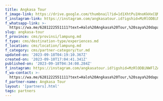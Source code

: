 ```yaml
---
title: Angkasa Tour
f_image-link: https://drive.google.com/thumbnail?id=1d1XhtPu1HnoKkHxCQMhoQG4yAQB-5Tr9
f_instagram-link: https://instagram.com/angkasatour.id?igshid=MzRlODBiNWFlZA==
f_whatsapp-link: >-
  https://wa.me/6281222551111?text=Halo%20Angkasa%20Tour,%20saya%20dapat%20info%20dari%20@loocale.id%20dan%20punya%20pertanyaan
slug: angkasa-tour
f_province: cms/provinsi/lampung.md
f_type: cms/destination-type/experiences.md
f_location: cms/location/lampung.md
f_category: cms/partner-category/tur.md
updated-on: '2023-09-18T04:19:10.367Z'
created-on: '2023-09-10T17:04:41.341Z'
published-on: '2023-09-18T04:34:08.284Z'
f_instagram: https://instagram.com/angkasatour.id?igshid=MzRlODBiNWFlZA==
f_wa-contact: >-
  https://wa.me/6281222551111?text=Halo%20Angkasa%20Tour,%20saya%20dapat%20info%20dari%20@loocale.id%20dan%20punya%20pertanyaan
f_partner-name: Angkasa Tour
layout: '[partners].html'
tags: partners
---
```



